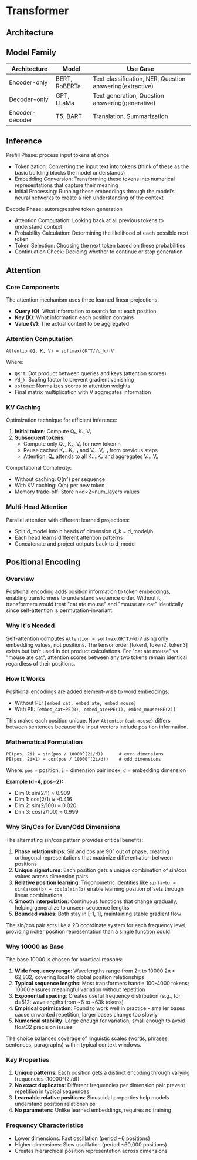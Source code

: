# Transformer

## Architecture

## Model Family

| Architecture   | Model         | Use Case                                                  |
|----------------|---------------|-----------------------------------------------------------|
| Encoder-only   | BERT, RoBERTa | Text classification, NER, Question answering(extractive)  |
| Decoder-only   | GPT, LLaMa    | Text generation, Question answering(generative)           |
| Encoder-decoder| T5, BART      | Translation, Summarization                                |

## Inference
Prefill Phase: process input tokens at once
- Tokenization: Converting the input text into tokens (think of these as the basic building blocks the model understands)
- Embedding Conversion: Transforming these tokens into numerical representations that capture their meaning
- Initial Processing: Running these embeddings through the model’s neural networks to create a rich understanding of the context

Decode Phase: autoregressive token generation
- Attention Computation: Looking back at all previous tokens to understand context
- Probability Calculation: Determining the likelihood of each possible next token
- Token Selection: Choosing the next token based on these probabilities
- Continuation Check: Deciding whether to continue or stop generation

## Attention

### Core Components

The attention mechanism uses three learned linear projections:

- **Query (Q)**: What information to search for at each position
- **Key (K)**: What information each position contains  
- **Value (V)**: The actual content to be aggregated

### Attention Computation

```
Attention(Q, K, V) = softmax(QK^T/√d_k)·V
```

Where:
- `QK^T`: Dot product between queries and keys (attention scores)
- `√d_k`: Scaling factor to prevent gradient vanishing
- `softmax`: Normalizes scores to attention weights
- Final matrix multiplication with V aggregates information

### KV Caching
Optimization technique for efficient inference:

1. **Initial token**: Compute Q₁, K₁, V₁
2. **Subsequent tokens**: 
   - Compute only Qₙ, Kₙ, Vₙ for new token n
   - Reuse cached K₁...Kₙ₋₁ and V₁...Vₙ₋₁ from previous steps
   - Attention: Qₙ attends to all K₁...Kₙ and aggregates V₁...Vₙ  

Computational Complexity:  
- Without caching: O(n²) per sequence
- With KV caching: O(n) per new token
- Memory trade-off: Store n×d×2×num_layers values

### Multi-Head Attention

Parallel attention with different learned projections:
- Split d_model into h heads of dimension d_k = d_model/h
- Each head learns different attention patterns
- Concatenate and project outputs back to d_model

## Positional Encoding

### Overview
Positional encoding adds position information to token embeddings, enabling transformers to understand sequence order. Without it, transformers would treat "cat ate mouse" and "mouse ate cat" identically since self-attention is permutation-invariant.

### Why It's Needed
Self-attention computes `Attention = softmax(QK^T/√d)V` using only embedding values, not positions. The tensor order [token1, token2, token3] exists but isn't used in dot product calculations. For "cat ate mouse" vs "mouse ate cat", attention scores between any two tokens remain identical regardless of their positions.

### How It Works
Positional encodings are added element-wise to word embeddings:
- Without PE: `[embed_cat, embed_ate, embed_mouse]`
- With PE: `[embed_cat+PE(0), embed_ate+PE(1), embed_mouse+PE(2)]`

This makes each position unique. Now `Attention(cat→mouse)` differs between sentences because the input vectors include position information.

### Mathematical Formulation
```
PE(pos, 2i) = sin(pos / 10000^(2i/d))      # even dimensions
PE(pos, 2i+1) = cos(pos / 10000^(2i/d))    # odd dimensions
```
Where: `pos` = position, `i` = dimension pair index, `d` = embedding dimension

**Example (d=4, pos=2):**
- Dim 0: sin(2/1) ≈ 0.909
- Dim 1: cos(2/1) ≈ -0.416  
- Dim 2: sin(2/100) ≈ 0.020
- Dim 3: cos(2/100) ≈ 0.999

### Why Sin/Cos for Even/Odd Dimensions
The alternating sin/cos pattern provides critical benefits:

1. **Phase relationships**: Sin and cos are 90° out of phase, creating orthogonal representations that maximize differentiation between positions
2. **Unique signatures**: Each position gets a unique combination of sin/cos values across dimension pairs
3. **Relative position learning**: Trigonometric identities like `sin(a+b) = sin(a)cos(b) + cos(a)sin(b)` enable learning position offsets through linear combinations
4. **Smooth interpolation**: Continuous functions that change gradually, helping generalize to unseen sequence lengths
5. **Bounded values**: Both stay in [-1, 1], maintaining stable gradient flow

The sin/cos pair acts like a 2D coordinate system for each frequency level, providing richer position representation than a single function could.

### Why 10000 as Base
The base 10000 is chosen for practical reasons:

1. **Wide frequency range**: Wavelengths range from 2π to 10000·2π ≈ 62,832, covering local to global position relationships
2. **Typical sequence lengths**: Most transformers handle 100-4000 tokens; 10000 ensures meaningful variation without repetition
3. **Exponential spacing**: Creates useful frequency distribution (e.g., for d=512: wavelengths from ~6 to ~63k tokens)
4. **Empirical optimization**: Found to work well in practice - smaller bases cause unwanted repetition, larger bases change too slowly
5. **Numerical stability**: Large enough for variation, small enough to avoid float32 precision issues

The choice balances coverage of linguistic scales (words, phrases, sentences, paragraphs) within typical context windows.

### Key Properties
1. **Unique patterns**: Each position gets a distinct encoding through varying frequencies (10000^(2i/d))
2. **No exact duplicates**: Different frequencies per dimension pair prevent repetition in typical sequences
3. **Learnable relative positions**: Sinusoidal properties help models understand position relationships
4. **No parameters**: Unlike learned embeddings, requires no training

### Frequency Characteristics
- Lower dimensions: Fast oscillation (period ~6 positions)
- Higher dimensions: Slow oscillation (period ~60,000 positions)
- Creates hierarchical position representation across dimensions